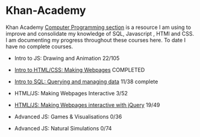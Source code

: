 # Khan-Academy

Khan Academy [Computer Programming section](https://www.khanacademy.org/computing/computer-programming) is a resource I am using to improve and consolidate my knowledge of SQL, Javascript , HTMl and CSS. 
I am documenting my progress throughout these courses here. To date I have no complete courses.

 * Intro to JS: Drawing and Animation
22/105

* [Intro to HTML/CSS: Making Webpages](https://github.com/malevolentninja/khanAcademy/tree/master/HTML-CSS) COMPLETED

* [Intro to SQL: Querying and managing data](https://github.com/malevolentninja/khanAcademy/tree/master/SQL) 
11/38 complete

* HTML/JS: Making Webpages Interactive
3/52

* [HTML/JS: Making Webpages interactive with jQuery](https://github.com/malevolentninja/khanAcademy/tree/master/jQuery)
19/49

* Advanced JS: Games & Visualisations 
0/36

* Advanced JS: Natural Simulations
0/74



